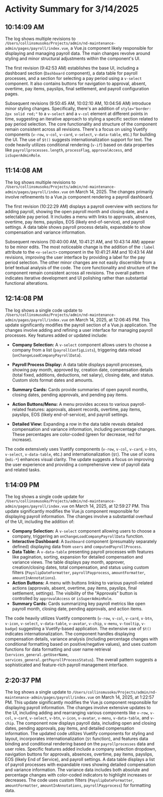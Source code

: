 # Activity Summary for 3/14/2025

## 10:14:09 AM
The log shows multiple revisions to `/Users/collinsmusoko/Projects/admin/nd-maintenance-admin/pages/payroll/index.vue`, a Vue.js component likely responsible for displaying and managing payroll data.  The main changes revolve around styling and minor structural adjustments within the component's UI.

The first revision (9:42:53 AM) establishes the base UI,  including a dashboard section (`Dashboard` component), a data table for payroll processes,  and a section for selecting a pay period using a `v-select` component.  It also contains buttons for navigation to approval, absent, overtime, pay items, payslips, final settlement, and payroll configuration pages.

Subsequent revisions (9:50:45 AM, 10:02:10 AM, 10:04:56 AM) introduce minor styling changes.  Specifically, there's an addition of `style="border: 2px solid red;"` to a `v-select` and a `v-col` element at different points in time, suggesting an iterative approach to styling a specific section related to pay period selection.  The core functionality and structure of the component remain consistent across all revisions.  There's a focus on using Vuetify components (`v-row`, `v-col`, `v-card`, `v-select`, `v-data-table`, etc.) for building the UI.  The use of `$t()` suggests internationalization support for text.  The code heavily utilizes conditional rendering (`v-if`) based on data properties like `payrollprocesses.length`, `processFlag`, `approvalAccess`, and `isSuperAdminRole`.


## 11:14:08 AM
The log shows multiple revisions to `/Users/collinsmusoko/Projects/admin/nd-maintenance-admin/pages/payroll/index.vue` on March 14, 2025.  The changes primarily involve refinements to a Vue.js component rendering a payroll dashboard.

The first revision (10:22:29 AM) displays a payroll overview with sections for adding payroll, showing the open payroll month and closing date, and a selectable pay period.  It includes a menu with links to approvals, absences, overtime, pay items, payslips, EOS (likely end-of-service), and payroll settings.  A data table shows payroll process details, expandable to show compensation and variance information.

Subsequent revisions (10:40:00 AM, 10:41:21 AM, and 10:43:14 AM) appear to be minor edits.  The most noticeable change is the addition of the `:label` attribute to the `<v-select>` component in the 10:41:21 AM and 10:43:14 AM revisions, improving the user interface by providing a label for the pay period selection.  The other minor changes are not easily discernible from a brief textual analysis of the code.  The core functionality and structure of the component remain consistent across all revisions.  The overall pattern indicates iterative development and UI polishing rather than substantial functional alterations.


## 12:14:08 PM
The log shows a single code update to `/Users/collinsmusoko/Projects/admin/nd-maintenance-admin/pages/payroll/index.vue` on March 14, 2025, at 12:06:45 PM.  This update significantly modifies the payroll section of a Vue.js application.  The changes involve adding and refining a user interface for managing payroll processes.  Key features added or updated include:

* **Company Selection:** A `v-select` component allows users to choose a company from a list (`payrollConfigLists`), triggering data reload (`onChangeLoadCompanyPayrollData`).

* **Payroll Process Display:** A data table displays payroll processes, showing pay month, approved by, creation date, compensation details (total fixed, additions, deductions, net salary), closing date, and status.  Custom slots format dates and amounts.

* **Summary Cards:**  Cards provide summaries of open payroll months, closing dates, pending approvals, and pending pay items.

* **Action Buttons/Menu:**  A menu provides access to various payroll-related features: approvals, absent records, overtime, pay items, payslips, EOS (likely end-of-service), and payroll settings.

* **Detailed View:** Expanding a row in the data table reveals detailed compensation and variance information, including percentage changes.  These percentages are color-coded (green for decrease, red for increase).

The code extensively uses Vuetify components (`v-row`, `v-col`, `v-card`, `v-btn`, `v-select`, `v-data-table`, etc.) and internationalization (`$t`).  The use of icons (`mdi-*`) enhances visual clarity.  The update suggests a focus on improving the user experience and providing a comprehensive view of payroll data and related tasks.


## 1:14:09 PM
The log shows a single code update for `/Users/collinsmusoko/Projects/admin/nd-maintenance-admin/pages/payroll/index.vue` on March 14, 2025, at 12:59:27 PM.  This update significantly modifies the Vue.js component responsible for displaying payroll information.  The changes involve a substantial overhaul of the UI, including the addition of:

* **Company Selection:** A `v-select` component allowing users to choose a company, triggering an `onChangeLoadCompanyPayrollData` function.
* **Interactive Dashboard:**  A `Dashboard` component (presumably separately defined) displaying data from `users` and `computedPayrollProcess`.
* **Data Table:** A `v-data-table` presenting payroll processes with features like pagination, sorting, expansion for detailed compensation and variance views.  The table displays pay month, approver, creation/closing dates, total compensation, and status using custom filters (`PayslipDateFormatter`, `payrollPayprocess`, `amountFormatter`, `amountInAnnotations`).
* **Action Buttons:** A menu with buttons linking to various payroll-related actions (approvals, absent, overtime, pay items, payslips, final settlement, settings).  The visibility of the "Approvals" button is controlled by `approvalAccess` or `isSuperAdminRole`.
* **Summary Cards:** Cards summarizing key payroll metrics like open payroll month, closing date, pending approvals, and action items.

The code heavily utilizes Vuetify components (`v-row`, `v-col`, `v-card`, `v-btn`, `v-icon`, `v-select`, `v-data-table`, `v-avatar`, `v-chip`, `v-menu`, `v-tooltip`, `v-badge`) suggesting a Vuetify-based application.  The extensive use of `$t()` indicates internationalization.  The component handles displaying compensation details, variance analysis (including percentage changes with conditional formatting based on positive/negative values), and uses custom functions for data formatting and user name retrieval (`services_general.getUserName`, `services_general.getPayrollProcessStatus`).  The overall pattern suggests a sophisticated and feature-rich payroll management interface.


## 2:20:37 PM
The log shows a single update to `/Users/collinsmusoko/Projects/admin/nd-maintenance-admin/pages/payroll/index.vue` on March 14, 2025, at 1:22:57 PM.  This update significantly modifies the Vue.js component responsible for displaying payroll information.  The changes involve extensive updates to the UI, including adding and rearranging various components like `v-row`, `v-col`, `v-card`, `v-select`, `v-btn`, `v-icon`, `v-avatar`, `v-menu`, `v-data-table`, and `v-chip`.  The component now displays payroll data, including open and closing dates, pending approvals, pay items, and detailed compensation information.  The updated code utilizes Vuetify components for styling and layout, incorporates internationalization (`$t` function), and features data binding and conditional rendering based on the `payrollprocesses` data and user roles.  Specific features added include a company selection dropdown, navigation buttons for approvals, absences, overtime, pay items, payslips, EOS (likely End of Service), and payroll settings.  A data table displays a list of payroll processes with expandable rows showing detailed compensation and variance information.  The variance data includes both absolute and percentage changes with color-coded indicators to highlight increases or decreases.  The code uses custom filters (`PayslipDateFormatter`, `amountFormatter`, `amountInAnnotations`, `payrollPayprocess`) for formatting data.

